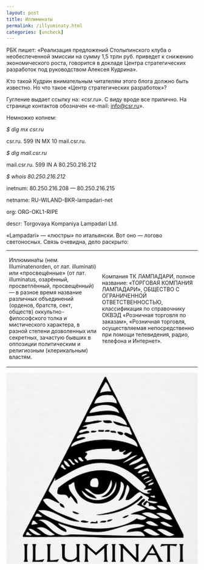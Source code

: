 ```yaml
---
layout: post
title: Иллюминаты
permalink: /illyuminaty.html
categories: [uncheck]
---
```



РБК пишет: &#171;Реализация предложений Столыпинского клуба о необеспеченной эмиссии на сумму 1,5 трлн руб. приведет к снижению экономического роста, говорится в докладе Центра стратегических разработок под руководством Алексея Кудрина&#187;.


Кто такой Кудрин внимательным читателям этого блога должно быть известно. Но что такое &#171;Центр стратегических разработок&#187;?


Гугление выдает ссылку на: &#171;csr.ru&#187;. С виду вроде все прилично. На странице контактов обозначен &#171;e-mail: info@csr.ru&#187;.


Немножко копнем:

*$ dig mx csr.ru*

csr.ru. 599 IN MX 10 mail.csr.ru.


*$ dig mail.csr.ru*

mail.csr.ru. 599 IN A 80.250.216.212

*$ whois 80.250.216.212*

inetnum: 80.250.216.208 &#8212; 80.250.216.215

netname: RU-WILAND-BKR-lampadari-net

org: ORG-OKL1-RIPE

descr: Torgovaya Kompaniya Lampadari Ltd.

&#171;Lampadari&#187; &#8212; &#171;люстры&#187; по итальянски. Вот оно &#8212; логово светоносных. Связь очевидна, дело раскрыто:

<table><tr><td>

Иллюмина́ты (нем. Illuminatenorden, от лат. illuminati) или «просвещённые» (от лат. illuminatus, озарённый, просветлённый, просвещённый) — в разное время название различных объединений (орденов, братств, сект, обществ) оккультно-философского толка и мистического характера, в разной степени дозволенных или секретных, зачастую бывших в оппозиции политическим и религиозным (клерикальным) властям.

</td><td>
Компания ТК ЛАМПАДАРИ, полное название: &#171;ТОРГОВАЯ КОМПАНИЯ ЛАМПАДАРИ&#187;, ОБЩЕСТВО С ОГРАНИЧЕННОЙ ОТВЕТСТВЕННОСТЬЮ, классификация по справочнику ОКВЭД &#171;Розничная торговля по заказам&#187;, &#171;Розничная торговля, осуществляемая непосредственно при помощи телевидения, радио, телефона и Интернет&#187;.

</td></tr></table>


![_config.yml](/images/uncheck/illyuminaty-1.jpg)
